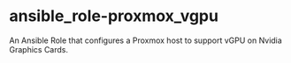 # ansible_role-proxmox_vgpu
An Ansible Role that configures a Proxmox host to support vGPU on Nvidia Graphics Cards.

